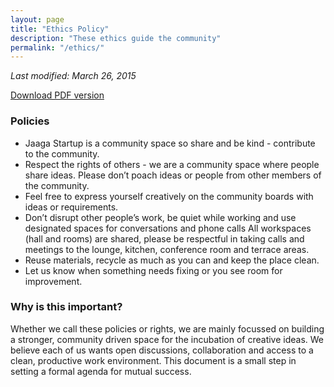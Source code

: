 ```yaml
---
layout: page
title: "Ethics Policy"
description: "These ethics guide the community"
permalink: "/ethics/"
---
```


_Last modified: March 26, 2015_

[Download PDF version](https://drive.google.com/file/d/0B6JZdk8HO78jVEUtUEdZeFhLN3M/view?usp=sharing)

### Policies

- Jaaga Startup is a community space so share and be kind - contribute to the community.
- Respect the rights of others - we are a community space where people share ideas. Please don’t poach ideas or people from other members of the community.
- Feel free to express yourself creatively on the community boards with ideas or requirements.
- Don’t disrupt other people’s work, be quiet while working and use designated spaces for conversations and phone calls  All workspaces (hall and rooms) are shared, please be respectful in taking calls and meetings to the lounge, kitchen, conference room and terrace areas.
- Reuse materials, recycle as much as you can and keep the place clean.
- Let us know when something needs fixing or you see room for improvement.

### Why is this important?

Whether we call these policies or rights, we are mainly focussed on building a stronger, community driven space for the incubation of creative ideas. We believe each of us wants open discussions, collaboration and access to a clean, productive work environment. This document is a small step in setting a formal agenda for mutual success.
